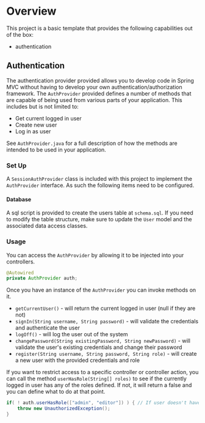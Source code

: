 # Overview

This project is a basic template that provides the following capabilities out of the box:

* authentication

## Authentication

The authentication provider provided allows you to develop code in Spring MVC without having to develop your own authentication/authorization framework. The `AuthProvider` provided defines a number of methods that are capable of being used from various parts of your application. This includes but is not limited to:

* Get current logged in user
* Create new user
* Log in as user

See `AuthProvider.java` for a full description of how the methods are intended to be used in your application.

### Set Up

A `SessionAuthProvider` class is included with this project to implement the `AuthProvider` interface. As such the following items need to be configured.

#### Database

A sql script is provided to create the users table at `schema.sql`. If you need to modify the table
structure, make sure to update the `User` model and the associated data access classes.

### Usage

You can access the `AuthProvider` by allowing it to be injected into your controllers.

```java
@Autowired
private AuthProvider auth;
```

Once you have an instance of the `AuthProvider` you can invoke methods on it.

* `getCurrentUser()` - will return the current logged in user (null if they are not)
* `signIn(String username, String password)` - will validate the credentials and authenticate the user
* `logOff()` - will log the user out of the system
* `changePassword(String existingPassword, String newPassword)` - will validate the user's existing credentials and change their password
* `register(String username, String password, String role)` - will create a new user with the provided credentials and role


If you want to restrict access to a specific controller or controller action, you can call the method `userHasRole(String[] roles)` to see if the currently logged in user has any of the roles defined. If not, it will return a false and you can define what to do at that point.

```java
if( ! auth.userHasRole(["admin", "editor"]) ) { // If user doesn't have the admin or editor role
    throw new UnauthorizedException();
}
```
